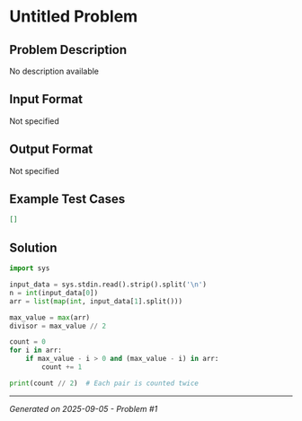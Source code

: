 # Untitled Problem

## Problem Description
No description available

## Input Format
Not specified

## Output Format
Not specified

## Example Test Cases
```json
[]
```

## Solution
```python
import sys

input_data = sys.stdin.read().strip().split('\n')
n = int(input_data[0])
arr = list(map(int, input_data[1].split()))

max_value = max(arr)
divisor = max_value // 2

count = 0
for i in arr:
    if max_value - i > 0 and (max_value - i) in arr:
        count += 1

print(count // 2)  # Each pair is counted twice
```

---
*Generated on 2025-09-05 - Problem #1*